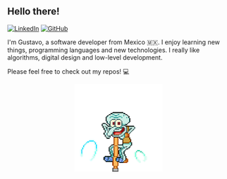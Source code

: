 ## Hello there!

[<img alt="LinkedIn" width="22px" src="https://cdn.jsdelivr.net/npm/simple-icons@v3/icons/linkedin.svg" />][linkedin]
[<img alt="GitHub" width="22px" src="https://cdn.jsdelivr.net/npm/simple-icons@v3/icons/github.svg" />][github]

[linkedin]: https://www.linkedin.com/in/gustavo-rueda/
[github]: https://github.com/GustavoRuedaEnriquez
 
I'm Gustavo, a software developer from Mexico 🇲🇽. I enjoy learning new things, programming languages and new technologies. I really like algorithms, digital design and low-level development.

Please feel free to check out my repos! 💻

<div align='center'>
<img src="./jumping_squidward.gif" alt="My depression is chronic, but this ass is iconic"/>
</div>
